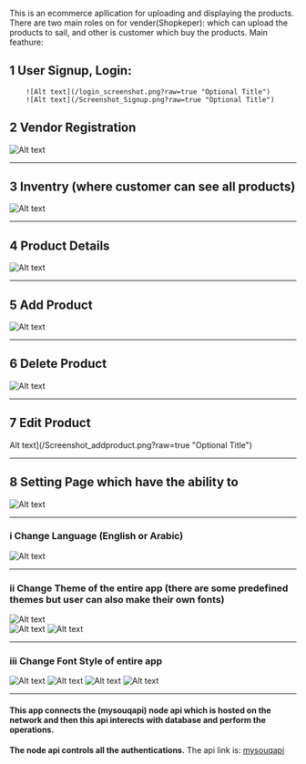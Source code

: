 This is an ecommerce apllication for uploading and displaying the products.
There are two main roles on for vender(Shopkeper): which can upload the products to sail, and other is customer which buy the products.
Main feathure:

## 1 **User Signup, Login:**
  
        ![Alt text](/login_screenshot.png?raw=true "Optional Title")
        ![Alt text](/Screenshot_Signup.png?raw=true "Optional Title")
  
## 2 **Vendor Registration**
![Alt text](/Screenshot_Register_as_vender(shop).png?raw=true "Optional Title")
       
------------------   
## 3 Inventry (where customer can see all products)
![Alt text](/Screenshot_Inventry.png?raw=true "Optional Title")

------------------
## 4 **Product Details**
![Alt text](/Screenshot_Product_details.png?raw=true "Optional Title")

------------------
## 5 **Add Product**
![Alt text](/Screenshot_addproduct.png?raw=true "Optional Title")

------------------
## 6 **Delete Product**
![Alt text](/Screenshot_Delete-Product.png?raw=true "Optional Title")

------------------
## 7 **Edit Product**
Alt text](/Screenshot_addproduct.png?raw=true "Optional Title")

------------------
## 8 **Setting Page** which have the ability to
![Alt text](/Screenshot_Setting-Page.png?raw=true "Optional Title")

------------------
### i   **Change Language** (English or Arabic)
![Alt text](/Screenshot_Cange_language.png?raw=true "Optional Title")

------------------
### ii  **Change Theme** of the entire app (there are some predefined themes but user can also make their own fonts)
![Alt text](/Screenshot_Theme_1.png?raw=true "Optional Title")        
![Alt text](/Screenshot_dark_theme.png?raw=true "Optional Title")
![Alt text](/Screenshot_customize_theme.png?raw=true "Optional Title")
        
------------------       
### iii **Change Font Style** of entire app
![Alt text](/Screenshot_Change_font.png?raw=true "Optional Title")
![Alt text](/Screenshot_font_1.png?raw=true "Optional Title")
![Alt text](/Screenshot_font_2.png?raw=true "Optional Title")
![Alt text](/Screenshot_font_3.png?raw=true "Optional Title")

------------------
#### **This app connects the (mysouqapi) node api which is hosted on the network and then this api interects with database and perform the operations.**
**The node api controls all the authentications.**
The api link is: [mysouqapi](https://github.com/mudassiriqball/mysouqapi)
